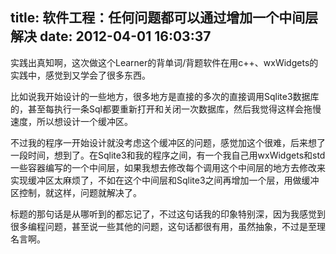 title: 软件工程：任何问题都可以通过增加一个中间层解决
date: 2012-04-01 16:03:37
---

实践出真知啊，这次做这个Learner的背单词/背题软件在用c++、wxWidgets的实践中，感觉到又学会了很多东西。

比如说我开始设计的一些地方，很多地方是直接的多次的直接调用Sqlite3数据库的，甚至每执行一条Sql都要重新打开和关闭一次数据库，然后我觉得这样会拖慢速度，所以想设计一个缓冲区。

不过我的程序一开始设计就没考虑这个缓冲区的问题，感觉加这个很难，后来想了一段时间，想到了。在Sqlite3和我的程序之间，有一个我自己用wxWidgets和std一些容器编写的一个中间层，如果我想去修改每个调用这个中间层的地方去修改来实现缓冲区太麻烦了，不如在这个中间层和Sqlite3之间再增加一个层，用做缓冲区控制，就这样，问题就解决了。

标题的那句话是从哪听到的都忘记了，不过这句话我的印象特别深，因为我感觉到很多编程问题，甚至说一些其他的问题，这句话都很有用，虽然抽象，不过是至理名言啊。
